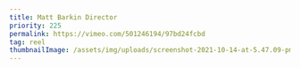 ```yaml
---
title: Matt Barkin Director
priority: 225
permalink: https://vimeo.com/501246194/97bd24fcbd
tag: reel
thumbnailImage: /assets/img/uploads/screenshot-2021-10-14-at-5.47.09-pm.png
---
```

